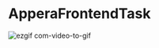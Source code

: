 # ApperaFrontendTask
![ezgif com-video-to-gif](https://github.com/mubozk/ApperaFrontendTask/assets/62714901/3f0b5d36-9cb3-4c59-8112-b67a10d4aeef)
